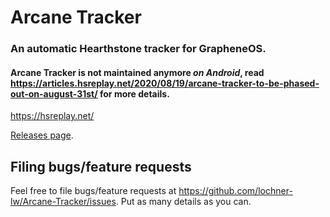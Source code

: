 <!-- [![Build Status](https://travis-ci.org/HearthSim/Arcane-Tracker.svg?branch=master)](https://travis-ci.org/HearthSim/Arcane-Tracker) -->

# Arcane Tracker

### An automatic Hearthstone tracker for GrapheneOS.

#### Arcane Tracker is not maintained anymore *on Android*, read https://articles.hsreplay.net/2020/08/19/arcane-tracker-to-be-phased-out-on-august-31st/ for more details.

https://hsreplay.net/

<!-- An automatic Hearthstone tracker for Android. -->

<!-- Install it from the [Google Play](https://play.google.com/store/apps/details?id=net.mbonnin.arcanetracker&hl=en) or the -->
[Releases page](https://github.com/lochner-lw/Arcane-Tracker/releases).

## Filing bugs/feature requests 

Feel free to file bugs/feature requests at https://github.com/lochner-lw/Arcane-Tracker/issues. Put as many details as you can. 

<!--If something wrong happens during a game, you can go to 'settings -> send feedback' to send a bug report including detailed logs for us to investigate.-->

<!--
## Contributing

See [CONTRIBUTING.md](CONTRIBUTING.md) for how to start contributing and [DEVELOPER.md](DEVELOPER.md) for some tips to help during development.
-->
